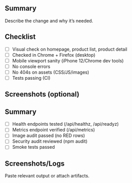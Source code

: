 ## Summary

Describe the change and why it’s needed.

## Checklist

- [ ] Visual check on homepage, product list, product detail
- [ ] Checked in Chrome + Firefox (desktop)
- [ ] Mobile viewport sanity (iPhone 12/Chrome dev tools)
- [ ] No console errors
- [ ] No 404s on assets (CSS/JS/images)
- [ ] Tests passing (CI)

## Screenshots (optional)

## Summary

- [ ] Health endpoints tested (/api/healthz, /api/readyz)
- [ ] Metrics endpoint verified (/api/metrics)
- [ ] Image audit passed (no RED rows)
- [ ] Security audit reviewed (npm audit)
- [ ] Smoke tests passed

## Screenshots/Logs

Paste relevant output or attach artifacts.
